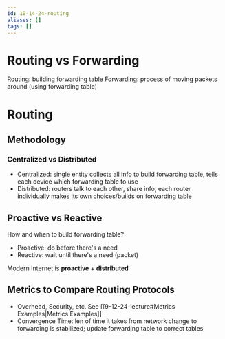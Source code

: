 ```yaml
---
id: 10-14-24-routing
aliases: []
tags: []
---
```


# Routing vs Forwarding
Routing: building forwarding table
Forwarding: process of moving packets around (using forwarding table)

# Routing

## Methodology

### Centralized vs Distributed
- Centralized: single entity collects all info to build forwarding table, tells each device which forwarding table to use
- Distributed: routers talk to each other, share info, each router individually makes its own choices/builds on forwarding table

## Proactive vs Reactive
How and when to build forwarding table?
- Proactive: do before there's a need
- Reactive: wait until there's a need (packet)

Modern Internet is **proactive** + **distributed**

## Metrics to Compare Routing Protocols
- Overhead, Security, etc. See [[9-12-24-lecture#Metrics Examples|Metrics Examples]]
- Convergence Time: len of time it takes from network change to forwarding is stabilized; update forwarding table to correct tables

